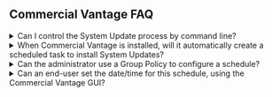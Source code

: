 ## Commercial Vantage FAQ <!-- {docsify-ignore} -->

<details>
<summary>Can I control the System Update process by command line?</summary>
No.  Because Commercial Vantage is a UWP app, the process to get driver and firmware updates cannot be initiated by command line.

To control the update process, use the Commercial Vantage policies that define the timing and filtering as needed.  

See [Commercial Vantage Policies](/cv/cv_policies.md) under the System Update category for more details.
</details>

<details>
<summary>When Commercial Vantage is installed, will it automatically create a scheduled task to install System Updates?</summary>
A scheduled task is created by a background process a few minutes after installation.  The scheduled task is configured to run weekly, at a random day/time.  The randomness helps manage the load on Lenovo's server (e.g. so that not every Lenovo PC in the world is checking for updates at the same time).  If the PC happens to be turned off (or sleeping) at the time the scheduled task is triggered, then Windows itself should try to execute the scheduled task as soon as possible after it is missed.  The scheduled task can be found in Task Scheduler -> Task Scheduler Library -> Lenovo -> ImController -> Plugins -> LenovoSystemUpdatePlugin_WeeklyTask.  There is an additional task (LenovoSystemUpdatePlugin_TVSUUpdateTask_Once) which is designed to run 1 time shortly after installation to install any pending critical updates. 
</details>

<details>
<summary> Can the administrator use a Group Policy to configure a schedule?</summary>
Yes, there are policies for this in Group Policy Editor -> Computer Configuration -> Administrative Templates -> Commercial Vantage -> Device -> System Update.  The day and time can be configured, as well as enabling/disabling auto updates (and preventing the end-user from changing this in the GUI).  You can also configure system update to include or exclude certain categories of updates, such as firmware or BIOS.  

Details about configuring Group Policies, or using registry files instead, can be found in the [Commercial Vantage Deployment Guide](/cv/commercial_vantage.md)  Also here:  https://support.lenovo.com/us/en/solutions/hf003321
</details>

<details>
<summary>Can an end-user set the date/time for this schedule, using the Commercial Vantage GUI?</summary>
No.  The only thing the end-user can do is click on "Check for Updates".  If the end user tries to manually adjust the scheduled task within Task Scheduler, Commercial Vantage may overwrite those changes.
</details>